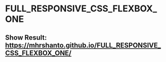# FULL_RESPONSIVE_CSS_FLEXBOX_ONE
## Show Result: https://mhrshanto.github.io/FULL_RESPONSIVE_CSS_FLEXBOX_ONE/
